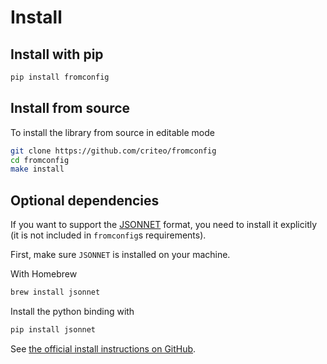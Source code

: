 # Install <!-- {docsify-ignore} -->

## Install with pip

```bash
pip install fromconfig
```

## Install from source

To install the library from source in editable mode

```bash
git clone https://github.com/criteo/fromconfig
cd fromconfig
make install
```

## Optional dependencies

If you want to support the [JSONNET](https://jsonnet.org) format, you need to install it explicitly (it is not included in `fromconfig`s requirements).

First, make sure `JSONNET` is installed on your machine.

With Homebrew

```bash
brew install jsonnet
```

Install the python binding with

```bash
pip install jsonnet
```

See [the official install instructions on GitHub](https://github.com/google/jsonnet).
